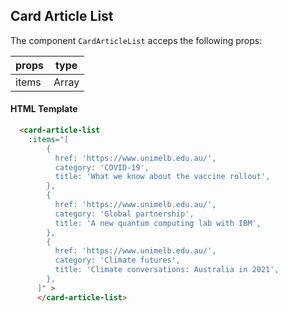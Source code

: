 
## Card Article List

The component `CardArticleList` acceps the following props:

| props    	   | type    	|
|------------- |---------	|
| items   	   | Array  	|

#### HTML Template

```html
  <card-article-list
    :items="[
        {
          href: 'https://www.unimelb.edu.au/',
          category: 'COVID-19',
          title: 'What we know about the vaccine rollout',
        },
        {
          href: 'https://www.unimelb.edu.au/',
          category: 'Global partnership',
          title: 'A new quantum computing lab with IBM',
        },
        {
          href: 'https://www.unimelb.edu.au/',
          category: 'Climate futures',
          title: 'Climate conversations: Australia in 2021',
        },
      ]" >
      </card-article-list>
```
